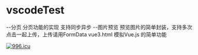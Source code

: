 # vscodeTest
--分页  分页功能的实现  支持同步异步
--图片预览  预览图片的简单封装，支持多次点击一起上传，上传请用FormData
vue3.html  模拟Vue.js 的简单功能

<a HREF="https://996.icu" ><IMG  SRC=“https://img.shields.io/badge/link-996.icu-red.svg”  ALT="996.icu" /></a>
